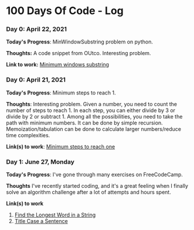 # 100 Days Of Code - Log

### Day 0: April 22, 2021

**Today's Progress**: MinWindowSubstring problem on python.

**Thoughts:** A code snippet from OUtco. Interesting problem. 

**Link to work:** [Minimum windows substring](https://replit.com/@chowdhuryn/DisguisedMenacingAngles-1#main.py)

### Day 0: April  21, 2021 

**Today's Progress**: Minimum steps to reach 1.

**Thoughts**: Interesting problem. Given a number, you need to count the number of steps to reach 1. In each step, you can either divide by 3 or divide by 2 or subtract 1. Among all the possibilities, you need to take the path with minimum numbers. It can be done by simple recursion. Memoization/tabulation can be done to calculate larger numbers/reduce time complexities. 

**Link(s) to work**: [Minimum steps to reach one](https://onecompiler.com/javascript/3wvax7mq5)


### Day 1: June 27, Monday

**Today's Progress**: I've gone through many exercises on FreeCodeCamp.

**Thoughts** I've recently started coding, and it's a great feeling when I finally solve an algorithm challenge after a lot of attempts and hours spent.

**Link(s) to work**
1. [Find the Longest Word in a String](https://www.freecodecamp.com/challenges/find-the-longest-word-in-a-string)
2. [Title Case a Sentence](https://www.freecodecamp.com/challenges/title-case-a-sentence)
